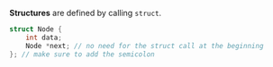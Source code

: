 **Structures** are defined by calling `struct`. 
```C++
struct Node {
	int data;
	Node *next; // no need for the struct call at the beginning
}; // make sure to add the semicolon
```



